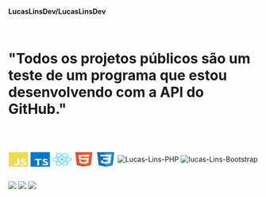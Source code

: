 



**LucasLinsDev/LucasLinsDev** 

<div style="display: inline_block"><br>
  <h1>
"Todos os projetos públicos são um teste de um programa que estou desenvolvendo com a API do GitHub."</h1>
  <br><br>
</div>

<div style="display: inline_block"><br>

  
  <img align="center" alt="Lucas-Lins-JS" height="30" width="40" src="https://raw.githubusercontent.com/devicons/devicon/master/icons/javascript/javascript-plain.svg">
  <img align="center" alt="Lucas-Lins-TS" height="30" width="40" src="https://raw.githubusercontent.com/devicons/devicon/master/icons/typescript/typescript-plain.svg">
  <img align="center" alt="Lucas-Lins-React" height="30" width="40" src="https://raw.githubusercontent.com/devicons/devicon/master/icons/react/react-original.svg">
  <img align="center" alt="Lucas-Lins-hHTML" height="30" width="40" src="https://raw.githubusercontent.com/devicons/devicon/master/icons/html5/html5-original.svg">
  <img align="center" alt="Lucas-Lins-CSS" height="30" width="40" src="https://raw.githubusercontent.com/devicons/devicon/master/icons/css3/css3-original.svg">
  <img align="center" alt="Lucas-Lins-PHP" height="30" width="40" src="https://raw.githubusercontent.com/jmnote/z-icons/master/svg/php.svg">
  <img align="center" alt="lucas-Lins-Bootstrap" height="30" width="40" src="https://raw.githubusercontent.com/jmnote/z-icons/master/svg/bootstrap.svg">
</div>
  
  ##
 
<div> 
  <a href = "mailto:lucaslinswebdeveloper@gmail.com"><img src="https://img.shields.io/badge/-Gmail-%23333?style=for-the-badge&logo=gmail&logoColor=white" target="_blank"></a>
  <a href="https://www.linkedin.com/in/lucaslinsprogramador/" target="_blank"><img src="https://img.shields.io/badge/-LinkedIn-%230077B5?style=for-the-badge&logo=linkedin&logoColor=white" target="_blank"></a> 
   <a href="https://wa.me/message/37MLFG7XKHOAM1" target="_blank"><img src="https://img.shields.io/badge/WhatsApp-25D366?style=for-the-badge&logo=whatsapp&logoColor=white" target="_blank"></a> 
 
</div>
